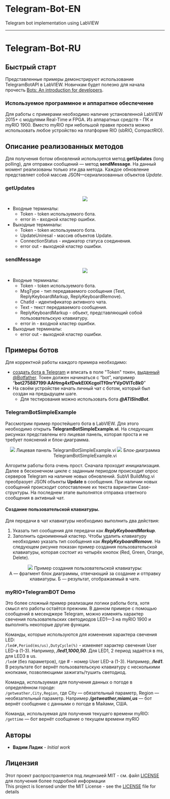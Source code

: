 # Telegram-Bot-EN
Telegram bot implementation using LabVIEW

---
# Telegram-Bot-RU
## Быстрый старт
Представленные примеры демонстрируют использование TelegramBotAPI в LabVIEW. Новичкам будет полезно для начала прочесть 
[Bots: An introduction for developers](https://core.telegram.org/bots/api/).

### Используемое программное и аппаратное обеспечение
Для работы с примерами необходимо наличие установленной LabVIEW 2015+ с модулями Real-Time и FPGA. Из аппаратных средств - ПК и 
myRIO 1900. Вместо myRIO при небольшой правке проекта можно использовать любое устройство на платформе RIO (sbRIO, CompactRIO).

## Описание реализованных методов
Для получения ботом обновлений используется метод **getUpdates** (long polling), для отправки сообщений — метод **sendMessage**. На данный 
момент реализованы только эти два метода. Каждое обновление представляет собой массив JSON—сериализованных объектов *Update*.
### getUpdates
<p align="center">
  <img src="https://raw.githubusercontent.com/ladikvadim/Telegram-Bot/master/Docs/ConnectorsGetUpdates.PNG">
</p>

* Входные терминалы:
   * Token    - token используемого бота.
   * error in	- входной кластер ошибки.
* Выходные терминалы:
  * Token	- token используемого бота.
  * UpdateUniresal - массив объектов Update.
  * ConnectionStatus - индикатор статуса соединения.
  * error out - выходной кластер ошибки.

### sendMessage
<p align="center">
  <img src="https://raw.githubusercontent.com/ladikvadim/Telegram-Bot/master/Docs/ConnectorsSendMessage.PNG">
</p>

* Входные терминалы:
  * Token - token используемого бота.
  * MsgType - тип передаваемого сообщения (Text, ReplyKeyboardMarkup, ReplyKeyboardRemove).
  * ChatId - идентификатор активного чата.
  * Text - текст передаваемого сообщения.
  * ReplyKeyboardMarkup - объект, представляющий собой пользовательскую клавиатуру.
  * error in - входной кластер ошибки.
* Выходные терминалы:
  * error out - выходной кластер ошибки.

## Примеры ботов
Для корректной работы каждого примера необходимо:
* [создать бота в Telegram](https://core.telegram.org/bots#6-botfather) и вписать в поле "Token" токен, [выданный @Botfather](https://core.telegram.org/bots/api#authorizing-your-bot). 
Токен должен начинаться с “bot”, например “**bot275887199:AAHmg4xfDwkElXKcgoITf0nrYVpOVlTc8k0**”
* На своём устройстве начать личный чат с ботом, который был создан на предыдущем шаге.
  * Для тестирования можно использовать бота ***@ATISIndBot***.

### TelegramBotSimpleExample
Рассмотрим пример простейшего бота в LabVIEW. Для этого необходимо открыть **TelegramBotSimpleExample.vi**. На следующих рисунках
представлены его лицевая панель, которая проста и не требует пояснений и блок-диаграмма.

<p align="center">
  <img src="https://raw.githubusercontent.com/ladikvadim/Telegram-Bot/master/Docs/FrontPanelTelegramBotSimpleExample.PNG">
  Лицевая панель TelegramBotSimpleExample.vi
  <img src="https://raw.githubusercontent.com/ladikvadim/Telegram-Bot/master/Docs/BlockDiagramTelegramBotSimpleExample.PNG">
  Блок-диаграмма TelegramBotSimpleExample.vi
</p>

Алгоритм работы бота очень прост. Сначала проходит инициализация. Далее в бесконечном цикле с заданным периодом происходит опрос 
серверов Telegram на наличие новых обновлений. SubVI BuildMsg.vi преобразует JSON объекты **Update** в сообщения. При наличии новых 
сообщений происходит сопоставление их текста вариантам Case-структуры. На последнем этапе выполнятся отправка ответного сообщения 
в активный чат.

#### Создание пользовательской клавиатуры.
Для передачи в чат клавиатуры необходимо выполнить два действия:
1. Указать тип сообщения для передачи как ***ReplyKeyboardMarkup***.
2. Заполнить одноименный кластер.
Чтобы удалить клавиатуру необходимо указать тип сообщения как ***ReplyKeyboardRemove***.
На следующем рисунке показан пример создания пользовательской клавиатуры, которая состоит из четырёх кнопок (Red, Green, Orange, Delete).

<p align="center">
  <img src="https://raw.githubusercontent.com/ladikvadim/Telegram-Bot/master/Docs/CreatingCustomKeyboard.png">
  Пример создания пользовательской клавиатуры:<br>
  А — фрагмент блок диаграммы, отвечающий за создание и отправку клавиатуры.
  Б — результат, отображаемый в чате.
</p>

### myRIO+TelegramBOT Demo
Это более сложный пример реализации логики работы бота, хотя смысл его работы остаётся прежним. В данном примере с помощью сообщений в 
месенджере Telegram, можно изменять характер свечения пользовательских светодиодов LED1—3 на myRIO 1900 и выполнять некоторые другие 
функции.

Команды, которые используются для изменения характера свечения LED:<br>
`/led#,Period(ms/us),DutyCycle(%)` - изменяет характер свечения User LED-а (1-3). Например, ***/led1,1000,50***. Для LED1, 2 период задаётся 
в ms, для LED3 в us. <br>
`/led#` (без параметров), где # - номер User LED-а (1-3). Например, ***/led1***. В результате бот вернёт пользовательскую клавиатуру с 
несколькими кнопками, позволяющими зажигать/тушить светодиод.

Команда, используемая для получения данных о погоде в определённом городе:<br>
`/getweather,Сity,Region`, где City — обязательный параметр, Region — необязательный параметр.
Например ***/getweather,miami,us*** — бот вернёт сообщение с данными о погоде в Майами, США. <br>

Команда, используемая для получения текущего времени myRIO:<br>
`/gettime` — бот вернёт сообщение о текущем времени myRIO

## Авторы

* **Вадим Ладик** - *Initial work*

## Лицензия

Этот проект распространяется под лицензией MIT - см. файл [LICENSE](LICENSE) для получения более подробной информации<br>
This project is licensed under the MIT License - see the [LICENSE](LICENSE) file for details
   
```
